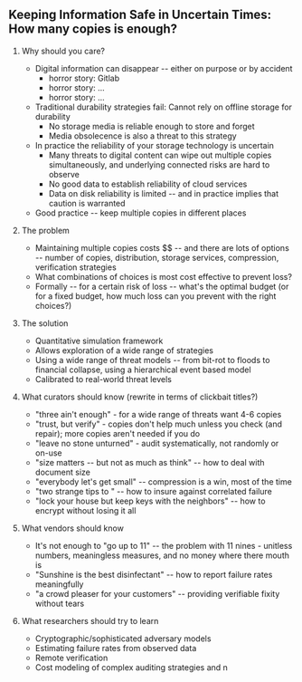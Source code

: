 ## Keeping Information Safe in Uncertain Times: How many copies is enough? ##

 1. Why should you care?
     - Digital information can disappear -- either on purpose or by accident
          - horror story: Gitlab
          - horror story: ... 
          - horror story: ... 
     - Traditional durability strategies fail: Cannot rely on offline storage for durability
	     - No storage media is reliable enough to store and forget
         - Media obsolecence is also a threat to this strategy
     - In practice the reliability of your storage technology is uncertain
         - Many threats to digital content can wipe out multiple copies simultaneously, and underlying connected risks are hard to observe
         - No good data to establish reliability of cloud services
         - Data on disk reliability is limited -- and in practice implies that caution is warranted
     - Good practice -- keep multiple copies in different places
     
1. The problem
      - Maintaining multiple copies costs $$ -- and there are lots of options -- number of copies, distribution, storage services, compression, verification strategies
      - What combinations of choices is most cost effective to prevent loss?
      - Formally -- for a certain risk of loss -- what's the optimal budget (or for a fixed budget, how much loss can you prevent with the right choices?)

1. The solution
 	- Quantitative simulation framework
    - Allows exploration of a wide range of strategies
    - Using a wide range of threat models -- from bit-rot to floods to financial collapse, using a hierarchical event based model
    - Calibrated to real-world threat levels
    
1. What curators should know (rewrite in terms of clickbait titles?)
	-  "three ain't enough" - for a wide range of threats want 4-6 copies
    -  "trust, but verify" -  copies don't help much unless you  check (and repair); more copies aren't needed if you do
    -  "leave no stone unturned" - audit systematically, not randomly or on-use
    -  "size matters -- but not as much as think" -- how to deal with document size
    -  "everybody let's get small" -- compression is a win, most of the time
    -  "two strange tips to " -- how to insure against correlated failure
    -  "lock your house but keep keys with the neighbors" -- how to encrypt without losing it all

1. What vendors should know
    - It's not enough to "go up to 11"  -- the problem with 11 nines - unitless numbers, meaningless measures, and no money where there mouth is
    - "Sunshine is the best disinfectant" -- how to report failure rates meaningfully
    - "a crowd pleaser for your customers" -- providing verifiable fixity without tears
    
1. What researchers should try to learn
    - Cryptographic/sophisticated adversary models
    - Estimating failure rates from observed data
    - Remote verification
    - Cost modeling of complex auditing strategies and n
    
